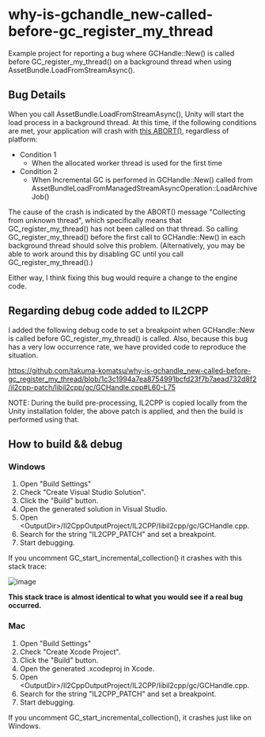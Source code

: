 # why-is-gchandle_new-called-before-gc_register_my_thread

Example project for reporting a bug where GCHandle::New() is called before GC_register_my_thread() on a background thread when using AssetBundle.LoadFromStreamAsync().

## Bug Details

When you call AssetBundle.LoadFromStreamAsync(), Unity will start the load process in a background thread.
At this time, if the following conditions are met, your application will crash with [this ABORT()](https://github.com/ivmai/bdwgc/blob/f3d2d4a45c423d9bbe78b8670f2a1469cdd79ebc/pthread_stop_world.c#L940), regardless of platform:

- Condition 1
  - When the allocated worker thread is used for the first time
- Condition 2
  - When Incremental GC is performed in GCHandle::New() called from AssetBundleLoadFromManagedStreamAsyncOperation::LoadArchiveJob()

The cause of the crash is indicated by the ABORT() message "Collecting from unknown thread", which specifically means that GC_register_my_thread() has not been called on that thread.
So calling GC_register_my_thread() before the first call to GCHandle::New() in each background thread should solve this problem.
(Alternatively, you may be able to work around this by disabling GC until you call GC_register_my_thread().)

Either way, I think fixing this bug would require a change to the engine code.

## Regarding debug code added to IL2CPP

I added the following debug code to set a breakpoint when GCHandle::New is called before GC_register_my_thread() is called.
Also, because this bug has a very low occurrence rate, we have provided code to reproduce the situation.

https://github.com/takuma-komatsu/why-is-gchandle_new-called-before-gc_register_my_thread/blob/1c3c1994a7ea8754991bcfd23f7b7aead732d8f2/il2cpp-patch/libil2cpp/gc/GCHandle.cpp#L60-L75

NOTE: During the build pre-processing, IL2CPP is copied locally from the Unity installation folder, the above patch is applied, and then the build is performed using that.

## How to build && debug

### Windows

1. Open "Build Settings"
1. Check "Create Visual Studio Solution".
1. Click the "Build" button.
1. Open the generated solution in Visual Studio.
1. Open \<OutputDir\>/Il2CppOutputProject/IL2CPP/libil2cpp/gc/GCHandle.cpp.
1. Search for the string "IL2CPP_PATCH" and set a breakpoint.
1. Start debugging.

If you uncomment GC_start_incremental_collection() it crashes with this stack trace:

![image](https://github.com/user-attachments/assets/d424480f-c9ff-44d9-826e-276461afc9db)

**This stack trace is almost identical to what you would see if a real bug occurred.**

### Mac

1. Open "Build Settings"
1. Check "Create Xcode Project".
1. Click the "Build" button.
1. Open the generated .xcodeproj in Xcode.
1. Open \<OutputDir\>/Il2CppOutputProject/IL2CPP/libil2cpp/gc/GCHandle.cpp.
1. Search for the string "IL2CPP_PATCH" and set a breakpoint.
1. Start debugging.

If you uncomment GC_start_incremental_collection(), it crashes just like on Windows.
